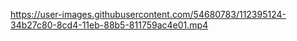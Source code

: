
https://user-images.githubusercontent.com/54680783/112395124-34b27c80-8cd4-11eb-88b5-811759ac4e01.mp4

